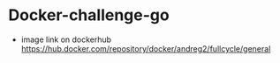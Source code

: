 # Docker-challenge-go

 - image link on dockerhub  https://hub.docker.com/repository/docker/andreg2/fullcycle/general